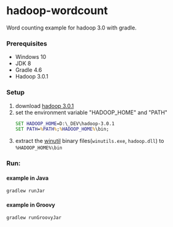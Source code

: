 # hadoop-wordcount
Word counting example for hadoop 3.0 with gradle.

### Prerequisites
* Windows 10
* JDK 8
* Gradle 4.6
* Hadoop 3.0.1

### Setup
1. download [hadoop 3.0.1](http://www.apache.org/dyn/closer.cgi/hadoop/common/hadoop-3.0.1/hadoop-3.0.1.tar.gz)
2. set the environment variable "HADOOP_HOME" and "PATH"
    ```bat
    SET HADOOP_HOME=D:\_DEV\hadoop-3.0.1
    SET PATH=%PATH%;%HADOOP_HOME%\bin;
    ```
3. extract the [winutil](https://github.com/steveloughran/winutils) binary files(`winutils.exe`, `hadoop.dll`) to `%HADOOP_HOME%\bin`

### Run:
#### example in Java
```bat
gradlew runJar
```
#### example in Groovy
```bat
gradlew runGroovyJar
```
